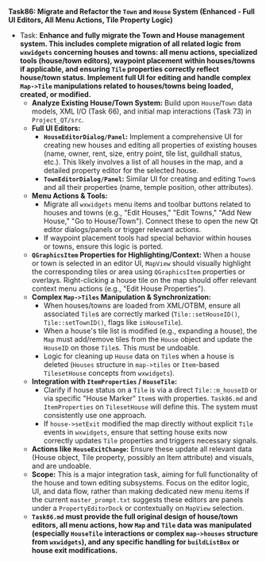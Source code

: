 **Task86: Migrate and Refactor the `Town` and `House` System (Enhanced - Full UI Editors, All Menu Actions, Tile Property Logic)**
- Task: **Enhance and fully migrate the Town and House management system. This includes complete migration of all related logic from `wxwidgets` concerning houses and towns: all menu actions, specialized tools (house/town editors), waypoint placement within houses/towns if applicable, and ensuring `Tile` properties correctly reflect house/town status. Implement full UI for editing and handle complex `Map->Tile` manipulations related to houses/towns being loaded, created, or modified.**
    - **Analyze Existing House/Town System:** Build upon `House`/`Town` data models, XML I/O (Task 66), and initial map interactions (Task 73) in `Project_QT/src`.
    - **Full UI Editors:**
        -   **`HouseEditorDialog/Panel`:** Implement a comprehensive UI for creating new houses and editing all properties of existing houses (name, owner, rent, size, entry point, tile list, guildhall status, etc.). This likely involves a list of all houses in the map, and a detailed property editor for the selected house.
        -   **`TownEditorDialog/Panel`:** Similar UI for creating and editing `Town`s and all their properties (name, temple position, other attributes).
    - **Menu Actions & Tools:**
        -   Migrate all `wxwidgets` menu items and toolbar buttons related to houses and towns (e.g., "Edit Houses," "Edit Towns," "Add New House," "Go to House/Town"). Connect these to open the new Qt editor dialogs/panels or trigger relevant actions.
        -   If waypoint placement tools had special behavior within houses or towns, ensure this logic is ported.
    - **`QGraphicsItem` Properties for Highlighting/Context:** When a house or town is selected in an editor UI, `MapView` should visually highlight the corresponding tiles or area using `QGraphicsItem` properties or overlays. Right-clicking a house tile on the map should offer relevant context menu actions (e.g., "Edit House Properties").
    - **Complex `Map->Tiles` Manipulation & Synchronization:**
        -   When houses/towns are loaded from XML/OTBM, ensure all associated `Tile`s are correctly marked (`Tile::setHouseID()`, `Tile::setTownID()`, flags like `isHouseTile`).
        -   When a house's tile list is modified (e.g., expanding a house), the `Map` must add/remove tiles from the `House` object and update the `HouseID` on those `Tile`s. This must be undoable.
        -   Logic for cleaning up `House` data on `Tile`s when a house is deleted (`Houses` structure in `map->tiles` or `Item`-based `TilesetHouse` concepts from `wxwidgets`).
    - **Integration with `ItemProperties` / `HouseTile`:**
        -   Clarify if house status on a `Tile` is via a direct `Tile::m_houseID` or via specific "House Marker" `Item`s with properties. `Task86.md` and `ItemProperties` on `TilesetHouse` will define this. The system must consistently use one approach.
        -   If `house->setExit` modified the map directly without explicit `Tile` events in `wxwidgets`, ensure that setting house exits now correctly updates `Tile` properties and triggers necessary signals.
    - **Actions like `HouseExitChange`:** Ensure these update all relevant data (House object, Tile property, possibly an Item attribute) and visuals, and are undoable.
    - **Scope:** This is a major integration task, aiming for full functionality of the house and town editing subsystems. Focus on the editor logic, UI, and data flow, rather than making dedicated new menu items if the current `master_prompt.txt` suggests these editors are panels under a `PropertyEditorDock` or contextually on `MapView` selection.
    - **`Task86.md` must provide the full original design of house/town editors, all menu actions, how `Map` and `Tile` data was manipulated (especially `HouseTile` interactions or complex `map->houses` structure from `wxwidgets`), and any specific handling for `buildListBox` or house exit modifications.**
